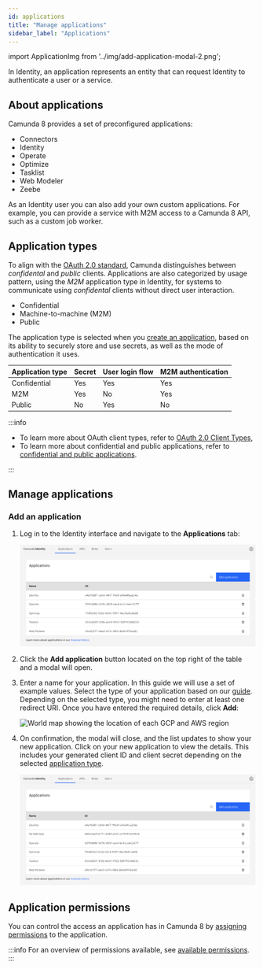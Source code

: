 ```yaml
---
id: applications
title: "Manage applications"
sidebar_label: "Applications"
---
```


import ApplicationImg from '../img/add-application-modal-2.png';

In Identity, an application represents an entity that can request Identity to authenticate a user or a service.

## About applications

Camunda 8 provides a set of preconfigured applications:

- Connectors
- Identity
- Operate
- Optimize
- Tasklist
- Web Modeler
- Zeebe

As an Identity user you can also add your own custom applications. For example, you can provide a service with M2M access to a Camunda 8 API, such as a custom job worker.

## Application types

To align with the [OAuth 2.0 standard](https://oauth.net/2/client-types/), Camunda distinguishes between _confidental_ and _public_ clients. Applications are also categorized by usage pattern, using the _M2M_ application type in Identity, for systems to communicate using _confidental_ clients without direct user interaction.

- Confidential
- Machine-to-machine (M2M)
- Public

The application type is selected when you [create an application](#add-an-application), based on its ability to securely store and use secrets, as well as the mode of authentication it uses.

| Application type | Secret | User login flow | M2M authentication |
| :--------------- | :----- | :-------------- | :----------------- |
| Confidential     | Yes    | Yes             | Yes                |
| M2M              | Yes    | No              | Yes                |
| Public           | No     | Yes             | No                 |

:::info

- To learn more about OAuth client types, refer to [OAuth 2.0 Client Types](https://oauth.net/2/client-types/),
- To learn more about confidential and public applications, refer to [confidential and public applications](https://auth0.com/docs/get-started/applications/confidential-and-public-applications).

:::

## Manage applications

### Add an application

1. Log in to the Identity interface and navigate to the **Applications** tab:

   ![add-application-tab](../img/add-application-tab.png)

2. Click the **Add application** button located on the top right of the table and a modal will open.

3. Enter a name for your application. In this guide we will use a set of example values. Select the type of your application based on our [guide](/self-managed/identity/application-user-group-role-management/applications.md#types-of-applications). Depending on the selected type, you might need to enter at least one redirect URI. Once you have entered the required details, click **Add**:

   <img src={ApplicationImg} alt="World map showing the location of each GCP and AWS region" class="img-600"/>

4. On confirmation, the modal will close, and the list updates to show your new application. Click on your new application to view the details. This includes your generated client ID and client secret depending on the selected [application type](/self-managed/identity/application-user-group-role-management/applications.md#application-types).

   ![add-application-refreshed-table](../img/add-application-refreshed-table.png)

## Application permissions

You can control the access an application has in Camunda 8 by [assigning permissions](/self-managed/identity/access-management/manage-permissions.md#assign-a-permission-to-an-application) to the application.

:::info
For an overview of permissions available, see [available permissions](/self-managed/identity/access-management/access-management-overview.md#permissions).
:::
